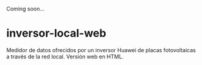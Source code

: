 Coming soon...

# inversor-local-web
Medidor de datos ofrecidos por un inversor Huawei de placas fotovoltaicas a través de la red local. Versión web en HTML.
